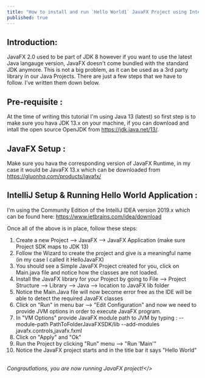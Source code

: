 ```yaml
---
title: "How to install and run `Hello World1` JavaFX Project using IntelliJ IDEA"
published: true
---
```


## Introduction:

JavaFX 2.0 used to be part of JDK 8 however if you want to use the latest Java langauge version, JavaFX doesn't come bundled with the standard JDK anymore. This is not a big problem, as it can be used as a 3rd party library in our Java Projects. There are just a few steps that we have to follow. I've written them down below.

## Pre-requisite :
At the time of writing this tutorial I'm using Java 13 (latest) so first step is to make sure you hava JDK 13.x on your machine, if you can download and intall the open source OpenJDK from https://jdk.java.net/13/.

## JavaFX Setup :
Make sure you hava the corresponding version of JavaFX Runtime, in my case it would be JavaFX 13.x which can be downloaded from https://gluonhq.com/products/javafx/

## IntelliJ Setup & Running Hello World Application :

I'm using the Community Edition of the IntelliJ IDEA version 2019.x which can be found here: https://www.jetbrains.com/idea/download

Once all of the above is in place, follow these steps:

1. Create a new Project  --> JavaFX --> JavaFX Application (make sure Project SDK maps to JDK 13)
2. Follow the Wizard to create the project and give is a meaningful name (in my case I called it HelloJavaFX)
3. You should see a Simple JavaFX Project created for you, click on Main.java file and notice how the classes are not loaded.
4. Install the JavaFX library for your Project by going to File --> Project Structure --> Library --> Java --> location to JavaFX lib folder
5. Notice the Main.Java file will now become error free as the IDE will be able to detect the required JavaFX classes
6. Click on "Run" in menu bar --> "Edit Configuration" and now we need to provide JVM options in order to execute JavaFX program.
7. In "VM Options" provide JavaFX module path to JVM by typing : --module-path PathToFolderJavaFXSDK/lib --add-modules javafx.controls,javafx.fxml
8. Click on "Apply" and "Ok"
9. Run the Project by clicking "Run" menu --> "Run 'Main'"
10. Notice the JavaFX project starts and in the title bar it says "Hello World"  

<br /><i>Congrautlations, you are now running JavaFX project!</>
